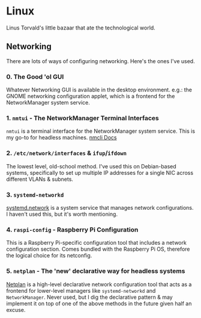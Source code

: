 # Linux
Linus Torvald's little bazaar that ate the technological world.

## Networking
There are lots of ways of configuring networking. Here's the ones I've used.

### 0. The Good 'ol GUI
Whatever Networking GUI is available in the desktop environment. e.g.: the GNOME networking configuration applet, which is a frontend for the NetworkManager system service.
### 1. `nmtui` - The NetworkManager Terminal Interfaces
`nmtui` is a terminal interface for the NetworkManager system service. This is my go-to for headless machines.
[nmcli Docs](https://networkmanager.dev/docs/api/latest/nmcli.html)

### 2. `/etc/network/interfaces` & `ifup`/`ifdown`
The lowest level, old-school method. I've used this on Debian-based systems, specifically to set up multiple IP addresses for a single NIC across different VLANs & subnets.

### 3. `systemd-networkd`
[systemd.network](https://wiki.archlinux.org/title/Systemd-networkd) is a system service that manages network configurations. I haven't used this, but it's worth mentioning.

### 4. `raspi-config` - Raspberry Pi Configuration
This is a Raspberry Pi-specific configuration tool that includes a network configuration section. Comes bundled with the Raspberry Pi OS, therefore the logical choice for its netconfig.

### 5. `netplan` - The 'new' declarative way for headless systems
[Netplan](https://netplan.io/) is a high-level declarative network configuration tool that acts as a frontend for lower-level managers like `systemd-networkd` and `NetworkManager`. Never used, but I dig the declarative pattern & may implement it on top of one of the above methods in the future given half an excuse.